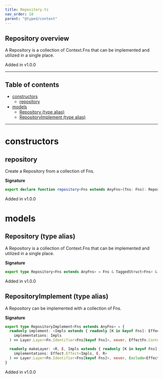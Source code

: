 ```yaml
---
title: Repository.ts
nav_order: 18
parent: "@typed/context"
---
```


## Repository overview

A Repository is a collection of Context.Fns that can be implemented
and utilized in a single place.

Added in v1.0.0

---

<h2 class="text-delta">Table of contents</h2>

- [constructors](#constructors)
  - [repository](#repository)
- [models](#models)
  - [Repository (type alias)](#repository-type-alias)
  - [RepositoryImplement (type alias)](#repositoryimplement-type-alias)

---

# constructors

## repository

Create a Repository from a collection of Fns.

**Signature**

```ts
export declare function repository<Fns extends AnyFns>(fns: Fns): Repository<Fns>
```

Added in v1.0.0

# models

## Repository (type alias)

A Repository is a collection of Context.Fns that can be implemented
and utilized in a single place.

**Signature**

```ts
export type Repository<Fns extends AnyFns> = Fns & TaggedStruct<Fns> & RepositoryImplement<Fns>
```

Added in v1.0.0

## RepositoryImplement (type alias)

A Repository can be implemented with a collection of Fns.

**Signature**

```ts
export type RepositoryImplement<Fns extends AnyFns> = {
  readonly implement: <Impls extends { readonly [K in keyof Fns]: EffectFn.Extendable<Fn.FnOf<Fns[K]>> }>(
    implementations: Impls
  ) => Layer.Layer<Fn.Identifier<Fns[keyof Fns]>, never, EffectFn.Context<Impls[keyof Impls]>>

  readonly makeLayer: <R, E, Impls extends { readonly [K in keyof Fns]: EffectFn.Extendable<Fn.FnOf<Fns[K]>> }>(
    implementations: Effect.Effect<Impls, E, R>
  ) => Layer.Layer<Fn.Identifier<Fns[keyof Fns]>, never, Exclude<EffectFn.Context<Impls[keyof Impls]>, Scope>>
}
```

Added in v1.0.0
